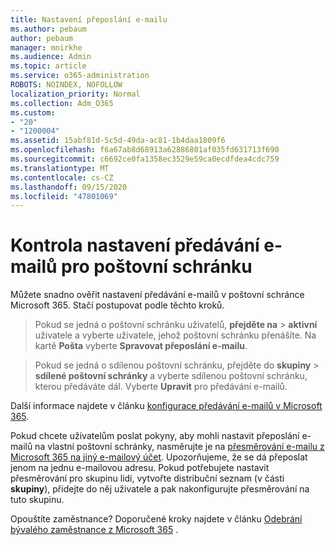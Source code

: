```yaml
---
title: Nastavení přeposlání e-mailu
ms.author: pebaum
author: pebaum
manager: mnirkhe
ms.audience: Admin
ms.topic: article
ms.service: o365-administration
ROBOTS: NOINDEX, NOFOLLOW
localization_priority: Normal
ms.collection: Adm_O365
ms.custom:
- "20"
- "1200004"
ms.assetid: 15abf81d-5c5d-49da-ac81-1b4daa1809f6
ms.openlocfilehash: f6a67ab8d68913a62886801af035fd631713f690
ms.sourcegitcommit: c6692ce0fa1358ec3529e59ca0ecdfdea4cdc759
ms.translationtype: MT
ms.contentlocale: cs-CZ
ms.lasthandoff: 09/15/2020
ms.locfileid: "47801069"
---
```

# <a name="check-the-email-forwarding-settings-for-a-mailbox"></a>Kontrola nastavení předávání e-mailů pro poštovní schránku

Můžete snadno ověřit nastavení předávání e-mailů v poštovní schránce Microsoft 365. Stačí postupovat podle těchto kroků.
  
> Pokud se jedná o poštovní schránku uživatelů, **přejděte na** \> **aktivní** uživatele a vyberte uživatele, jehož poštovní schránku přenášíte. Na kartě **Pošta** vyberte **Spravovat přeposlání e-mailu**.

> Pokud se jedná o sdílenou poštovní schránku, přejděte do **skupiny** \> **sdílené poštovní schránky** a vyberte sdílenou poštovní schránku, kterou předáváte dál. Vyberte **Upravit** pro předávání e-mailů.

Další informace najdete v článku [konfigurace předávání e-mailů v Microsoft 365](https://docs.microsoft.com/microsoft-365/admin/email/configure-email-forwarding).
  
Pokud chcete uživatelům poslat pokyny, aby mohli nastavit přeposlání e-mailů na vlastní poštovní schránky, nasměrujte je na [přesměrování e-mailu z Microsoft 365 na jiný e-mailový účet](https://support.office.com/article/Forward-email-from-Office-365-to-another-email-account-1ed4ee1e-74f8-4f53-a174-86b748ff6a0e). Upozorňujeme, že se dá přeposlat jenom na jednu e-mailovou adresu. Pokud potřebujete nastavit přesměrování pro skupinu lidí, vytvořte distribuční seznam (v části **skupiny**), přidejte do něj uživatele a pak nakonfigurujte přesměrování na tuto skupinu.
  
Opouštíte zaměstnance? Doporučené kroky najdete v článku [Odebrání bývalého zaměstnance z Microsoft 365](https://docs.microsoft.com/microsoft-365/admin/add-users/remove-former-employee) .